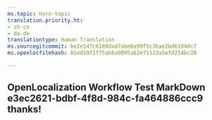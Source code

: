 ```yaml
---
ms.topic: hero-topic
translation.priority.ht:
- zh-cn
- de-de
translationtype: Human Translation
ms.sourcegitcommit: be2e147c6188dad7abe6a99f5c3bae2bd6184dc7
ms.openlocfilehash: 81ed19f2f75ab6a9095a62e71123a5efd254bc20

---
```

## OpenLocalization Workflow Test MarkDown e3ec2621-bdbf-4f8d-984c-fa464886ccc9 thanks!



<!--HONumber=Jul16_HO2-->


